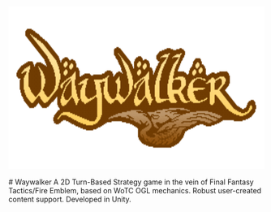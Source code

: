 <p align="center">
  <img width="640" height="320" src="logo_shine.gif">
</p>
# Waywalker
A 2D Turn-Based Strategy game in the vein of Final Fantasy Tactics/Fire Emblem, based on WoTC OGL mechanics. Robust user-created content support. Developed in Unity.
